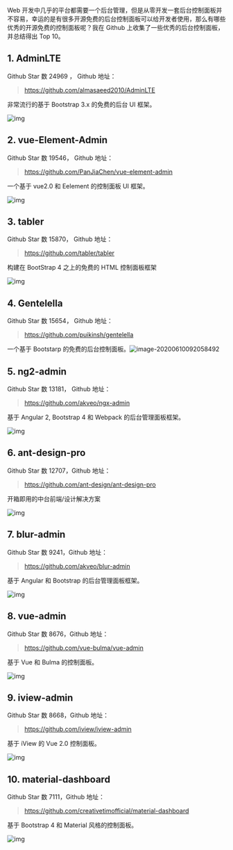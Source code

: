 Web 开发中几乎的平台都需要一个后台管理，但是从零开发一套后台控制面板并不容易，幸运的是有很多开源免费的后台控制面板可以给开发者使用，那么有哪些优秀的开源免费的控制面板呢？我在 Github 上收集了一些优秀的后台控制面板，并总结得出 Top 10。

## **1.** **AdminLTE**

Github Star 数 24969 ， Github 地址：

> https://github.com/almasaeed2010/AdminLTE

非常流行的基于 Bootstrap 3.x 的免费的后台 UI 框架。

![img](D:%5C%E7%AC%94%E8%AE%B0%5Cassets%5C640)

## **2. vue-Element-Admin**

Github Star 数 19546， Github 地址：

> https://github.com/PanJiaChen/vue-element-admin

一个基于 vue2.0 和 Eelement 的控制面板 UI 框架。

![img](D:%5C%E7%AC%94%E8%AE%B0%5Cassets%5C640)

## **3. tabler**

Github Star 数 15870， Github 地址：

> https://github.com/tabler/tabler

构建在 BootStrap 4 之上的免费的 HTML 控制面板框架

![img](D:%5C%E7%AC%94%E8%AE%B0%5Cassets%5C640)

## **4. Gentelella**

Github Star 数 15654， Github 地址：

> https://github.com/puikinsh/gentelella

一个基于 Bootstarp 的免费的后台控制面板。![image-20200610092058492](D:%5C%E7%AC%94%E8%AE%B0%5Cassets%5Cimage-20200610092058492.png)

## **5. ng2-admin**

Github Star 数 13181， Github 地址：

> https://github.com/akveo/ngx-admin

基于 Angular 2, Bootstrap 4 和 Webpack 的后台管理面板框架。

![img](D:%5C%E7%AC%94%E8%AE%B0%5Cassets%5C640)

## **6. ant-design-pro**

Github Star 数 12707，Github 地址：

> https://github.com/ant-design/ant-design-pro

开箱即用的中台前端/设计解决方案

![img](D:%5C%E7%AC%94%E8%AE%B0%5Cassets%5C640)

## **7. blur-admin**

Github Star 数 9241，Github 地址：

> https://github.com/akveo/blur-admin

基于 Angular 和 Bootstrap 的后台管理面板框架。

![img](D:%5C%E7%AC%94%E8%AE%B0%5Cassets%5C640)

## **8. vue-admin**

Github Star 数 8676，Github 地址：

> https://github.com/vue-bulma/vue-admin

基于 Vue 和 Bulma 的控制面板。

![img](D:%5C%E7%AC%94%E8%AE%B0%5Cassets%5C640)

## **9. iview-admin**

Github Star 数 8668，Github 地址：

> https://github.com/iview/iview-admin

基于 iView 的 Vue 2.0 控制面板。

![img](D:%5C%E7%AC%94%E8%AE%B0%5Cassets%5C640)

## **10. material-dashboard**

Github Star 数 7111，Github 地址：

> https://github.com/creativetimofficial/material-dashboard

基于 Bootstrap 4 和 Material 风格的控制面板。

![img](D:%5C%E7%AC%94%E8%AE%B0%5Cassets%5C640)